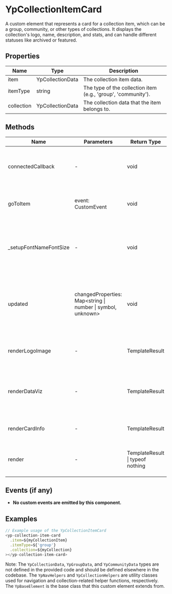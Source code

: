 # YpCollectionItemCard

A custom element that represents a card for a collection item, which can be a group, community, or other types of collections. It displays the collection's logo, name, description, and stats, and can handle different statuses like archived or featured.

## Properties

| Name        | Type                | Description                                                                 |
|-------------|---------------------|-----------------------------------------------------------------------------|
| item        | YpCollectionData    | The collection item data.                                                   |
| itemType    | string              | The type of the collection item (e.g., 'group', 'community').               |
| collection  | YpCollectionData    | The collection data that the item belongs to.                               |

## Methods

| Name                  | Parameters | Return Type | Description                                                                 |
|-----------------------|------------|-------------|-----------------------------------------------------------------------------|
| connectedCallback     | -          | void        | Lifecycle method that runs when the element is added to the DOM.            |
| goToItem              | event: CustomEvent | void | Navigates to the item's detail page when clicked.                           |
| _setupFontNameFontSize| -          | void        | Sets up the font size for the collection name based on the screen width.    |
| updated               | changedProperties: Map<string \| number \| symbol, unknown> | void | Lifecycle method that runs when the properties of the element have changed. |
| renderLogoImage       | -          | TemplateResult | Renders the logo image of the collection item.                              |
| renderDataViz         | -          | TemplateResult | Renders the data visualization for the collection item if available.        |
| renderCardInfo        | -          | TemplateResult | Renders the information section of the card.                                |
| render                | -          | TemplateResult \| typeof nothing | Renders the entire card or nothing if there is no item.                    |

## Events (if any)

- **No custom events are emitted by this component.**

## Examples

```typescript
// Example usage of the YpCollectionItemCard
<yp-collection-item-card
  .item=${myCollectionItem}
  .itemType=${'group'}
  .collection=${myCollection}
></yp-collection-item-card>
```

Note: The `YpCollectionData`, `YpGroupData`, and `YpCommunityData` types are not defined in the provided code and should be defined elsewhere in the codebase. The `YpNavHelpers` and `YpCollectionHelpers` are utility classes used for navigation and collection-related helper functions, respectively. The `YpBaseElement` is the base class that this custom element extends from.